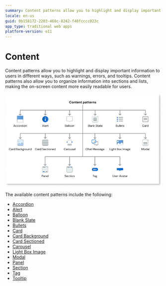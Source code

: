 ```yaml
---
summary: Content patterns allow you to highlight and display important information to users in different ways, such as warnings, errors, and tooltips.
locale: en-us
guid: 0b158172-2203-468c-8242-f48fcccc023c
app_type: traditional web apps
platform-version: o11
---
```


# Content

Content patterns allow you to highlight and display important information to users in different ways, such as warnings, errors, and tooltips. Content patterns also allow you to organize information into sections and lists, making the on-screen content more easily readable for users.

![Traditional web content patterns](<images/content-traditional-web-patterns-diag.png>)

The available content patterns include the following:

* [Accordion](../content/accordion/accordion.md)
* [Alert](../content/alert/alert.md)
* [Balloon](../content/balloon/balloon.md)
* [Blank Slate](blankslate.md)
* [Bullets](bullets.md)
* [Card](card.md)
* [Card Background](cardbackground.md)
* [Card Sectioned](cardsectioned.md)
* [Carousel](carousel.md)
* [Light Box Image](lightboximage.md)
* [Modal](modal.md)
* [Panel](panel.md)
* [Section](section.md)
* [Tag](tag.md)
* [Tooltip](tooltip.md)
